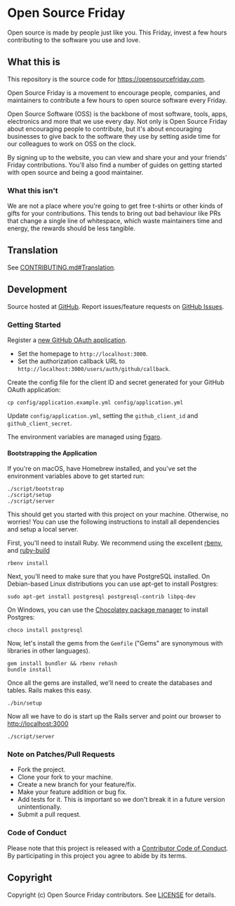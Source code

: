 # Open Source Friday

Open source is made by people just like you. This Friday, invest a few hours contributing to the software you use and love.

## What this is

This repository is the source code for https://opensourcefriday.com.

Open Source Friday is a movement to encourage people, companies, and maintainers to contribute a few hours to open source software every Friday.

Open Source Software (OSS) is the backbone of most software, tools, apps, electronics and more that we use every day. Not only is Open Source Friday about encouraging people to contribute, but it's about encouraging businesses to give back to the software they use by setting aside time for our colleagues to work on OSS on the clock.

By signing up to the website, you can view and share your and your friends' Friday contributions. You'll also find a number of guides on getting started with open source and being a good maintainer.

### What this isn't

We are not a place where you're going to get free t-shirts or other kinds of gifts for your contributions. This tends to bring out bad behaviour like PRs that change a single line of whitespace, which waste maintainers time and energy, the rewards should be less tangible.

## Translation

See [CONTRIBUTING.md#Translation](CONTRIBUTING.md#Translation).

## Development

Source hosted at [GitHub](https://github.com/github/opensourcefriday).
Report issues/feature requests on [GitHub Issues](https://github.com/github/opensourcefriday/issues).

### Getting Started

Register a [new GitHub OAuth application](https://github.com/settings/applications/new).

* Set the homepage to `http://localhost:3000`.
* Set the authorization callback URL to `http://localhost:3000/users/auth/github/callback`.

Create the config file for the client ID and secret generated for your GitHub OAuth application:

```console
cp config/application.example.yml config/application.yml
```

Update `config/application.yml`, setting the `github_client_id` and `github_client_secret`.

The environment variables are managed using [figaro](https://github.com/laserlemon/figaro).

#### Bootstrapping the Application

If you're on macOS, have Homebrew installed, and you've set the environment variables above to get started run:

```console
./script/bootstrap
./script/setup
./script/server
```

This should get you started with this project on your machine. Otherwise, no worries! You can use the following instructions to install all dependencies and setup a local server.

First, you'll need to install Ruby. We recommend using the excellent [rbenv](https://github.com/rbenv/rbenv),
and [ruby-build](https://github.com/rbenv/ruby-build)

```console
rbenv install
```

Next, you'll need to make sure that you have PostgreSQL installed. On Debian-based Linux distributions you can use apt-get to install Postgres:

```console
sudo apt-get install postgresql postgresql-contrib libpq-dev
```

On Windows, you can use the [Chocolatey package manager](https://chocolatey.org/) to install Postgres:

```console
choco install postgresql
```

Now, let's install the gems from the `Gemfile` ("Gems" are synonymous with libraries in other
languages).

```console
gem install bundler && rbenv rehash
bundle install
```

Once all the gems are installed, we'll need to create the databases and
tables. Rails makes this easy.

```console
./bin/setup
```

Now all we have to do is start up the Rails server and point
our browser to <http://localhost:3000>

```console
./script/server
```

### Note on Patches/Pull Requests

* Fork the project.
* Clone your fork to your machine.
* Create a new branch for your feature/fix.
* Make your feature addition or bug fix.
* Add tests for it. This is important so we don't break it in a future version unintentionally.
* Submit a pull request.

### Code of Conduct

Please note that this project is released with a [Contributor Code of Conduct](CODE_OF_CONDUCT.md). By participating in this project you agree to abide by its terms.

## Copyright

Copyright (c) Open Source Friday contributors. See [LICENSE](https://github.com/github/opensourcefriday/blob/master/LICENSE.txt) for details.
